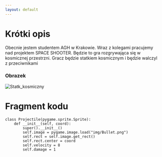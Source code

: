 ```yaml
---
layout: default
---
```



# Krótki opis
Obecnie jestem studentem AGH w Krakowie. Wraz z kolegami pracujemy nad projektem SPACE SHOOTER. Będzie to gra rozgrywająca się w kosmicznej przestrzni. Gracz będzie statkiem kosmicznym i będzie walczyl z przeciwnikami










### Obrazek

![Statk_kosmiczny](https://play-lh.googleusercontent.com/7tZaYZzRqxHToU5ToDUfxhe-c7YhlPpV1AcdxBPi9znbuDjGSMcyRQ_fphs4yJy1tQ)




# Fragment kodu
```
class Projectile(pygame.sprite.Sprite):
    def __init__(self, coord):
        super().__init__()
        self.image = pygame.image.load("img/Bullet.png")
        self.rect = self.image.get_rect()
        self.rect.center = coord
        self.velocity = 8
        self.damage = 1
```

